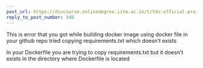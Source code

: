 ```yaml
---
post_url: https://discourse.onlinedegree.iitm.ac.in/t/tds-official-project1-discrepencies/171141/366
reply_to_post_number: 348
---
```

This is error that you got while building docker image using docker file in your github repo tried copying requirements.txt which doesn’t exists

In your Dockerfile you are trying to copy requirements.txt but it doesn’t exists in the directory where Dockerfile is located
